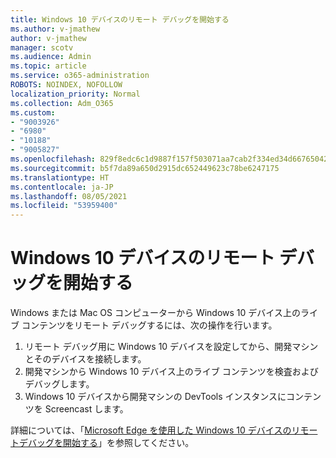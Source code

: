 ```yaml
---
title: Windows 10 デバイスのリモート デバッグを開始する
ms.author: v-jmathew
author: v-jmathew
manager: scotv
ms.audience: Admin
ms.topic: article
ms.service: o365-administration
ROBOTS: NOINDEX, NOFOLLOW
localization_priority: Normal
ms.collection: Adm_O365
ms.custom:
- "9003926"
- "6980"
- "10188"
- "9005827"
ms.openlocfilehash: 829f8edc6c1d9887f157f503071aa7cab2f334ed34d66765042a42a4d7d97113
ms.sourcegitcommit: b5f7da89a650d2915dc652449623c78be6247175
ms.translationtype: HT
ms.contentlocale: ja-JP
ms.lasthandoff: 08/05/2021
ms.locfileid: "53959400"
---
```

# <a name="get-started-with-remotely-debugging-windows-10-devices"></a>Windows 10 デバイスのリモート デバッグを開始する

Windows または Mac OS コンピューターから Windows 10 デバイス上のライブ コンテンツをリモート デバッグするには、次の操作を行います。

1. リモート デバッグ用に Windows 10 デバイスを設定してから、開発マシンとそのデバイスを接続します。
2. 開発マシンから Windows 10 デバイス上のライブ コンテンツを検査およびデバッグします。
3. Windows 10 デバイスから開発マシンの DevTools インスタンスにコンテンツを Screencast します。

詳細については、「[Microsoft Edge を使用した Windows 10 デバイスのリモートデバッグを開始する](https://go.microsoft.com/fwlink/?linkid=2142172)」を参照してください。
